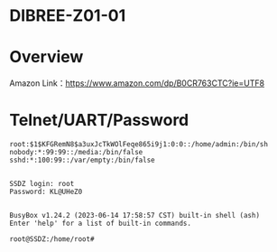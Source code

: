 # DIBREE-Z01-01

# Overview
Amazon Link：https://www.amazon.com/dp/B0CR763CTC?ie=UTF8

# Telnet/UART/Password 
```
root:$1$KFGRemN8$a3uxJcTkWOlFeqe865i9j1:0:0::/home/admin:/bin/sh
nobody:*:99:99::/media:/bin/false
sshd:*:100:99::/var/empty:/bin/false


SSDZ login: root
Password: KL@UHeZ0


BusyBox v1.24.2 (2023-06-14 17:58:57 CST) built-in shell (ash)
Enter 'help' for a list of built-in commands.

root@SSDZ:/home/root#
```
